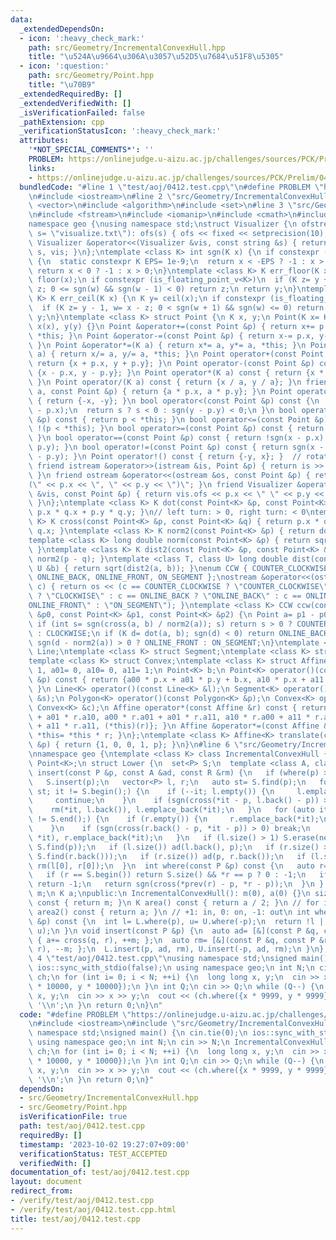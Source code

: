 ```yaml
---
data:
  _extendedDependsOn:
  - icon: ':heavy_check_mark:'
    path: src/Geometry/IncrementalConvexHull.hpp
    title: "\u524A\u9664\u306A\u3057\u52D5\u7684\u51F8\u5305"
  - icon: ':question:'
    path: src/Geometry/Point.hpp
    title: "\u70B9"
  _extendedRequiredBy: []
  _extendedVerifiedWith: []
  _isVerificationFailed: false
  _pathExtension: cpp
  _verificationStatusIcon: ':heavy_check_mark:'
  attributes:
    '*NOT_SPECIAL_COMMENTS*': ''
    PROBLEM: https://onlinejudge.u-aizu.ac.jp/challenges/sources/PCK/Prelim/0412
    links:
    - https://onlinejudge.u-aizu.ac.jp/challenges/sources/PCK/Prelim/0412
  bundledCode: "#line 1 \"test/aoj/0412.test.cpp\"\n#define PROBLEM \"https://onlinejudge.u-aizu.ac.jp/challenges/sources/PCK/Prelim/0412\"\
    \n#include <iostream>\n#line 2 \"src/Geometry/IncrementalConvexHull.hpp\"\n#include\
    \ <vector>\n#include <algorithm>\n#include <set>\n#line 3 \"src/Geometry/Point.hpp\"\
    \n#include <fstream>\n#include <iomanip>\n#include <cmath>\n#include <cassert>\n\
    namespace geo {\nusing namespace std;\nstruct Visualizer {\n ofstream ofs;\n Visualizer(string\
    \ s= \"visualize.txt\"): ofs(s) { ofs << fixed << setprecision(10); }\n friend\
    \ Visualizer &operator<<(Visualizer &vis, const string &s) { return vis.ofs <<\
    \ s, vis; }\n};\ntemplate <class K> int sgn(K x) {\n if constexpr (is_floating_point_v<K>)\
    \ {\n  static constexpr K EPS= 1e-9;\n  return x < -EPS ? -1 : x > EPS;\n } else\
    \ return x < 0 ? -1 : x > 0;\n}\ntemplate <class K> K err_floor(K x) {\n K y=\
    \ floor(x);\n if constexpr (is_floating_point_v<K>)\n  if (K z= y + 1, w= x -\
    \ z; 0 <= sgn(w) && sgn(w - 1) < 0) return z;\n return y;\n}\ntemplate <class\
    \ K> K err_ceil(K x) {\n K y= ceil(x);\n if constexpr (is_floating_point_v<K>)\n\
    \  if (K z= y - 1, w= x - z; 0 < sgn(w + 1) && sgn(w) <= 0) return z;\n return\
    \ y;\n}\ntemplate <class K> struct Point {\n K x, y;\n Point(K x= K(), K y= K()):\
    \ x(x), y(y) {}\n Point &operator+=(const Point &p) { return x+= p.x, y+= p.y,\
    \ *this; }\n Point &operator-=(const Point &p) { return x-= p.x, y-= p.y, *this;\
    \ }\n Point &operator*=(K a) { return x*= a, y*= a, *this; }\n Point &operator/=(K\
    \ a) { return x/= a, y/= a, *this; }\n Point operator+(const Point &p) const {\
    \ return {x + p.x, y + p.y}; }\n Point operator-(const Point &p) const { return\
    \ {x - p.x, y - p.y}; }\n Point operator*(K a) const { return {x * a, y * a};\
    \ }\n Point operator/(K a) const { return {x / a, y / a}; }\n friend Point operator*(K\
    \ a, const Point &p) { return {a * p.x, a * p.y}; }\n Point operator-() const\
    \ { return {-x, -y}; }\n bool operator<(const Point &p) const {\n  int s= sgn(x\
    \ - p.x);\n  return s ? s < 0 : sgn(y - p.y) < 0;\n }\n bool operator>(const Point\
    \ &p) const { return p < *this; }\n bool operator<=(const Point &p) const { return\
    \ !(p < *this); }\n bool operator>=(const Point &p) const { return !(*this < p);\
    \ }\n bool operator==(const Point &p) const { return !sgn(x - p.x) && !sgn(y -\
    \ p.y); }\n bool operator!=(const Point &p) const { return sgn(x - p.x) || sgn(y\
    \ - p.y); }\n Point operator!() const { return {-y, x}; }  // rotate 90 degree\n\
    \ friend istream &operator>>(istream &is, Point &p) { return is >> p.x >> p.y;\
    \ }\n friend ostream &operator<<(ostream &os, const Point &p) { return os << \"\
    (\" << p.x << \", \" << p.y << \")\"; }\n friend Visualizer &operator<<(Visualizer\
    \ &vis, const Point &p) { return vis.ofs << p.x << \" \" << p.y << \"\\n\", vis;\
    \ }\n};\ntemplate <class K> K dot(const Point<K> &p, const Point<K> &q) { return\
    \ p.x * q.x + p.y * q.y; }\n// left turn: > 0, right turn: < 0\ntemplate <class\
    \ K> K cross(const Point<K> &p, const Point<K> &q) { return p.x * q.y - p.y *\
    \ q.x; }\ntemplate <class K> K norm2(const Point<K> &p) { return dot(p, p); }\n\
    template <class K> long double norm(const Point<K> &p) { return sqrt(norm2(p));\
    \ }\ntemplate <class K> K dist2(const Point<K> &p, const Point<K> &q) { return\
    \ norm2(p - q); }\ntemplate <class T, class U> long double dist(const T &a, const\
    \ U &b) { return sqrt(dist2(a, b)); }\nenum CCW { COUNTER_CLOCKWISE, CLOCKWISE,\
    \ ONLINE_BACK, ONLINE_FRONT, ON_SEGMENT };\nostream &operator<<(ostream &os, CCW\
    \ c) { return os << (c == COUNTER_CLOCKWISE ? \"COUNTER_CLOCKWISE\" : c == CLOCKWISE\
    \ ? \"CLOCKWISE\" : c == ONLINE_BACK ? \"ONLINE_BACK\" : c == ONLINE_FRONT ? \"\
    ONLINE_FRONT\" : \"ON_SEGMENT\"); }\ntemplate <class K> CCW ccw(const Point<K>\
    \ &p0, const Point<K> &p1, const Point<K> &p2) {\n Point a= p1 - p0, b= p2 - p0;\n\
    \ if (int s= sgn(cross(a, b) / norm2(a)); s) return s > 0 ? COUNTER_CLOCKWISE\
    \ : CLOCKWISE;\n if (K d= dot(a, b); sgn(d) < 0) return ONLINE_BACK;\n else return\
    \ sgn(d - norm2(a)) > 0 ? ONLINE_FRONT : ON_SEGMENT;\n}\ntemplate <class K> struct\
    \ Line;\ntemplate <class K> struct Segment;\ntemplate <class K> struct Polygon;\n\
    template <class K> struct Convex;\ntemplate <class K> struct Affine {\n K a00=\
    \ 1, a01= 0, a10= 0, a11= 1;\n Point<K> b;\n Point<K> operator()(const Point<K>\
    \ &p) const { return {a00 * p.x + a01 * p.y + b.x, a10 * p.x + a11 * p.y + b.y};\
    \ }\n Line<K> operator()(const Line<K> &l);\n Segment<K> operator()(const Segment<K>\
    \ &s);\n Polygon<K> operator()(const Polygon<K> &p);\n Convex<K> operator()(const\
    \ Convex<K> &c);\n Affine operator*(const Affine &r) const { return {a00 * r.a00\
    \ + a01 * r.a10, a00 * r.a01 + a01 * r.a11, a10 * r.a00 + a11 * r.a10, a10 * r.a01\
    \ + a11 * r.a11, (*this)(r)}; }\n Affine &operator*=(const Affine &r) { return\
    \ *this= *this * r; }\n};\ntemplate <class K> Affine<K> translate(const Point<K>\
    \ &p) { return {1, 0, 0, 1, p}; }\n}\n#line 6 \"src/Geometry/IncrementalConvexHull.hpp\"\
    \nnamespace geo {\ntemplate <class K> class IncrementalConvexHull {\n using P=\
    \ Point<K>;\n struct Lower {\n  set<P> S;\n  template <class A, class R> void\
    \ insert(const P &p, const A &ad, const R &rm) {\n   if (where(p) >= 0) return;\n\
    \   S.insert(p);\n   vector<P> l, r;\n   auto st= S.find(p);\n   for (auto it=\
    \ st; it != S.begin();) {\n    if (--it; l.empty()) {\n     l.emplace_back(*it);\n\
    \     continue;\n    }\n    if (sgn(cross(*it - p, l.back() - p)) > 0) break;\n\
    \    rm(*it, l.back()), l.emplace_back(*it);\n   }\n   for (auto it= st; ++it\
    \ != S.end();) {\n    if (r.empty()) {\n     r.emplace_back(*it);\n     continue;\n\
    \    }\n    if (sgn(cross(r.back() - p, *it - p)) > 0) break;\n    rm(r.back(),\
    \ *it), r.emplace_back(*it);\n   }\n   if (l.size() > 1) S.erase(next(S.find(l.back())),\
    \ S.find(p));\n   if (l.size()) ad(l.back(), p);\n   if (r.size() > 1) S.erase(next(S.find(p)),\
    \ S.find(r.back()));\n   if (r.size()) ad(p, r.back());\n   if (l.size() && r.size())\
    \ rm(l[0], r[0]);\n  }\n  int where(const P &p) const {\n   auto r= S.lower_bound(p);\n\
    \   if (r == S.begin()) return S.size() && *r == p ? 0 : -1;\n   if (r == S.end())\
    \ return -1;\n   return sgn(cross(*prev(r) - p, *r - p));\n  }\n } L, U;\n size_t\
    \ m;\n K a;\npublic:\n IncrementalConvexHull(): m(0), a(0) {}\n size_t edge_size()\
    \ const { return m; }\n K area() const { return a / 2; }\n // for integer\n K\
    \ area2() const { return a; }\n // +1: in, 0: on, -1: out\n int where(const P\
    \ &p) const {\n  int l= L.where(p), u= U.where(-p);\n  return !l || !u ? 0 : min(l,\
    \ u);\n }\n void insert(const P &p) {\n  auto ad= [&](const P &q, const P &r)\
    \ { a+= cross(q, r), ++m; };\n  auto rm= [&](const P &q, const P &r) { a-= cross(q,\
    \ r), --m; };\n  L.insert(p, ad, rm), U.insert(-p, ad, rm);\n }\n};\n}\n#line\
    \ 4 \"test/aoj/0412.test.cpp\"\nusing namespace std;\nsigned main() {\n cin.tie(0);\n\
    \ ios::sync_with_stdio(false);\n using namespace geo;\n int N;\n cin >> N;\n IncrementalConvexHull<__int128_t>\
    \ ch;\n for (int i= 0; i < N; ++i) {\n  long long x, y;\n  cin >> x >> y;\n  ch.insert({x\
    \ * 10000, y * 10000});\n }\n int Q;\n cin >> Q;\n while (Q--) {\n  long long\
    \ x, y;\n  cin >> x >> y;\n  cout << (ch.where({x * 9999, y * 9999}) == 1) <<\
    \ '\\n';\n }\n return 0;\n}\n"
  code: "#define PROBLEM \"https://onlinejudge.u-aizu.ac.jp/challenges/sources/PCK/Prelim/0412\"\
    \n#include <iostream>\n#include \"src/Geometry/IncrementalConvexHull.hpp\"\nusing\
    \ namespace std;\nsigned main() {\n cin.tie(0);\n ios::sync_with_stdio(false);\n\
    \ using namespace geo;\n int N;\n cin >> N;\n IncrementalConvexHull<__int128_t>\
    \ ch;\n for (int i= 0; i < N; ++i) {\n  long long x, y;\n  cin >> x >> y;\n  ch.insert({x\
    \ * 10000, y * 10000});\n }\n int Q;\n cin >> Q;\n while (Q--) {\n  long long\
    \ x, y;\n  cin >> x >> y;\n  cout << (ch.where({x * 9999, y * 9999}) == 1) <<\
    \ '\\n';\n }\n return 0;\n}"
  dependsOn:
  - src/Geometry/IncrementalConvexHull.hpp
  - src/Geometry/Point.hpp
  isVerificationFile: true
  path: test/aoj/0412.test.cpp
  requiredBy: []
  timestamp: '2023-10-02 19:27:07+09:00'
  verificationStatus: TEST_ACCEPTED
  verifiedWith: []
documentation_of: test/aoj/0412.test.cpp
layout: document
redirect_from:
- /verify/test/aoj/0412.test.cpp
- /verify/test/aoj/0412.test.cpp.html
title: test/aoj/0412.test.cpp
---
```

